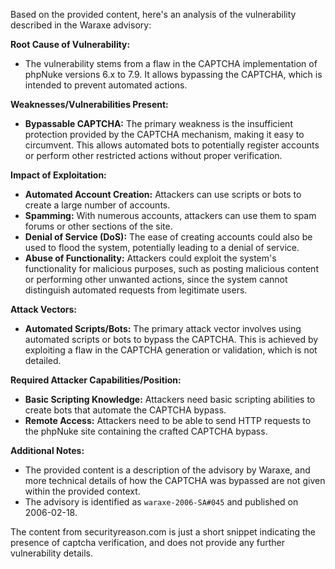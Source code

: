 Based on the provided content, here's an analysis of the vulnerability described in the Waraxe advisory:

**Root Cause of Vulnerability:**

*   The vulnerability stems from a flaw in the CAPTCHA implementation of phpNuke versions 6.x to 7.9. It allows bypassing the CAPTCHA, which is intended to prevent automated actions.

**Weaknesses/Vulnerabilities Present:**

*   **Bypassable CAPTCHA:** The primary weakness is the insufficient protection provided by the CAPTCHA mechanism, making it easy to circumvent. This allows automated bots to potentially register accounts or perform other restricted actions without proper verification.

**Impact of Exploitation:**

*   **Automated Account Creation:** Attackers can use scripts or bots to create a large number of accounts.
*   **Spamming:**  With numerous accounts, attackers can use them to spam forums or other sections of the site.
*   **Denial of Service (DoS):**  The ease of creating accounts could also be used to flood the system, potentially leading to a denial of service.
*   **Abuse of Functionality:** Attackers could exploit the system's functionality for malicious purposes, such as posting malicious content or performing other unwanted actions, since the system cannot distinguish automated requests from legitimate users.

**Attack Vectors:**

*   **Automated Scripts/Bots:** The primary attack vector involves using automated scripts or bots to bypass the CAPTCHA. This is achieved by exploiting a flaw in the CAPTCHA generation or validation, which is not detailed.

**Required Attacker Capabilities/Position:**

*   **Basic Scripting Knowledge:** Attackers need basic scripting abilities to create bots that automate the CAPTCHA bypass.
*   **Remote Access:** Attackers need to be able to send HTTP requests to the phpNuke site containing the crafted CAPTCHA bypass.

**Additional Notes:**

*   The provided content is a description of the advisory by Waraxe, and more technical details of how the CAPTCHA was bypassed are not given within the provided context.
*   The advisory is identified as `waraxe-2006-SA#045` and published on 2006-02-18.

The content from securityreason.com is just a short snippet indicating the presence of captcha verification, and does not provide any further vulnerability details.